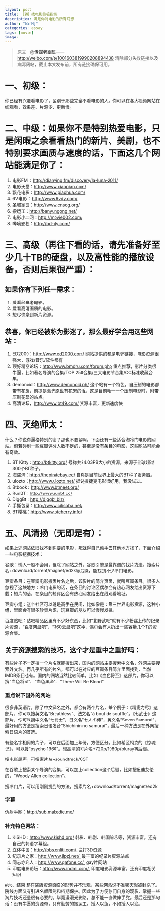 ```yaml
---
layout: post
title: ［转］找电影终极指南
description: 满足你对电影的所有幻想
author: "WarMj"
categories: essay
tags: [movie]
image: 
---
```


>原文：@[传媒老跟班](http://weibo.com/cmzyk)——http://weibo.com/p/1001603819990208894438
清除部分失效链接以及病毒网站，截止本文发布前，所有链接确保可用。

# 一、初级：
你已经有兴趣看电影了，区别于那些完全不看电影的人。你可以在各大视频网站在线观看，效果差、片源少、更新慢。
# 二、中级：如果你不是特别热爱电影，只是闲暇之余看看热门的新片、美剧，也不特别要求画质与速度的话，下面这几个网站能满足你了：

1. 电影FM ：http://dianying.fm/discovery/la-luna-2011/
2. 电影天堂：http://www.xiaopian.com/
3. 飘花电影：http://www.piaohua.com/
4. 6V电影 ：http://www.6vdy.com/
5. 圣城家园：http://www.cnscg.org/
6. 搬运工：http://banyungong.net/
7. 电影小二网：http://movie002.com/
8. 哔嘀影视：http://bd-dy.com/

# 三、高级（再往下看的话，请先准备好至少几十TB的硬盘，以及高性能的播放设备，否则后果很严重）：
## 如果你有下列任一需求：
1. 爱看经典老电影。
2. 爱看高清画质的电影。
3. 想尽快拿到新片资源。

## 恭喜，你已经被称为影迷了，那么最好学会用这些网站：
1. ED2000：http://www.ed2000.com/
网站提供的都是电驴链接，电影资源很强大，游戏/音乐/软件都有
2. 顶好精品论坛：http://www.bmdru.com/forum.php
重点推荐，影片分类很牛逼，比如著名导演的合集/TOP 250合集/三大电影节合集/CC标准收藏合集。
3. demonoid：http://www.demonoid.ph/ 
这个站有一个特色，自压制的电影都带有花絮，前提是蓝光原盘有花絮的话。这是目前唯一一个压制电影时，附带压制花絮的站点。
4. 高清论坛，http://www.bt49.com/ 
资源丰富，更新速度快

# 四、灭绝师太：
什么？你说你逼格特别的高？那也不要紧啊，下面还有一些适合淘冷门电影的网站。倘若碰到一些豆瓣评分人数不足的，甚至是没有条目的电影，这些网站可能会有奇效。

1. BT Kitty：http://btkitty.org/
号称共24.03PB大小的资源，来源于全球超过300个BT种子。
2. 海盗湾：http://thepiratebay.ee/
自称是目前世界上最大的BT种子服务器。
3. ulozto：http://www.ulozto.net/
据说搜捷克电影很好用，我没试过。
4. Btbook：http://www.btmeet.org/
5. RunBT：http://www.runbt.cc/
6. DiggBt：http://diggbt.biz/
7. 手撕包菜：http://www.cilisoba.net/
8. BT樱桃：http://www.btcherry.info/

# 五、风清扬（无即是有）：
如果上述网站依旧找不到你要的电影，那就得自己动手去其他地方找了，下面介绍一些电影挖掘技术：

谷歌：懒人一般不会用，但除了网站之外，谷歌引擎是最靠谱的找片方法。搜索片名+download/torrent/magnet/ed2k等后缀，能找到不少冷门电影。

豆瓣条目：在豆瓣电影搜索片名之后，该影片的简介页面，就叫豆瓣条目。很多人忽视了这块地方：冷门电影的话，在条目的讨论区偶尔会有热心网友给出资源下载；短片的话，在条目的短评区会有热心网友给出在线观看地址。

豆瓣小组：这个社区可以说是高手在民间，比如像是：第三世界电影资源，这种小组，里面会有很多珍贵片源，玩豆瓣的朋友可以慢慢发掘。

百度贴吧：贴吧精品区里有不少好东西，比如“北野武吧”就有不少粉丝上传的纪录片资源，“百度网盘吧”、“360云盘吧”这种，偶尔会有人扔出一些容量几个T的资源合集。

## 关于资源搜索的技巧，这个才是重中之重好吗：

有些片子不一定搜一个片名就能搜出来，国内的网站主要搜索中文名，外网主要搜索外文名。而几乎所有的片名，都可以在对应的豆瓣条目简介里面找到，当然IMDB条目也有。国内的网站当然比较简单，比如《血色将至》这部片，你可以搜“血色将至”、“血色黑金”、“There Will Be Blood”

### 重点说下国外的网站
很多非英语片，除了中文译名之外，都会有两个片名，举个例子：《精疲力尽》这部片，你可以搜英文名“Breathless”、法文名“à bout de souffle”。《七武士》这部片，你可以搜中文名“七武士”，日文名“七人の侍”，英文名“Seven Samurai”，最好用的方法是搜索日语发音“Shichinin no samurai”，最后一种方法是在外网搜索日语片的首选。

有些名字相同的片子，可以在后面加上年份，方便区分。比如希区柯克的《惊魂记》，可以搜“psycho 1960”。想高清的可片名+720p/1080p/bluray等后缀。

搜电影原声，可搜索片名+soundtrack/OST

在谷歌上搜索某个导演的合集，可以加上collection这个后缀，比如搜伍迪艾伦的，“Woody Allen collection”。

搜冷门片，可以用刚刚提到的方法，搜索片名+download/torrent/magnet/ed2k

### 字幕
伪射手网：http://sub.makedie.me/

### 补充特色网站：
1. KiSHD：http://www.kishd.org/
韩影、韩剧、韩国综艺等，资源丰富。还有自己的韩语字幕组。
2. 立体中国：http://bbs.cnliti.com/ 
主打3D资源
3. 纪录片之家：http://www.jlpzj.net/ 
最丰富的纪录片资源站点
4. 同志亦凡人：http://www.qafone.co/ 
gay片网站
5. 印度电影论坛：http://www.indmi.com/ 
印度电影资源丰富，还有印度相关知识

#六、结束
现在盗版资源面临的形势并不乐观，某些网站说不准哪天就被封杀了。院线方面又有引进名额限制和档期保护。因此为了方便你们自身的观影，掌握一些淘片技巧还是很有必要的。毕竟漫漫光影路，总不能一直做伸手党。最后还是那句话：没有牛逼的资源帝，只有勤劳的搬运工。授人以鱼，不如授人以渔。
